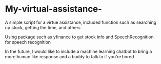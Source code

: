 # My-virtual-assistance-
A simple script for a virtue assistance, included function such as searching up stock, getting the time, and others 

Using package such as yfinance to get stock info and SpeechRecognition for speech recognition

In the future, I would like to include a machine learning chatbot to bring a more human like response and a buddy to talk to if you're bored
